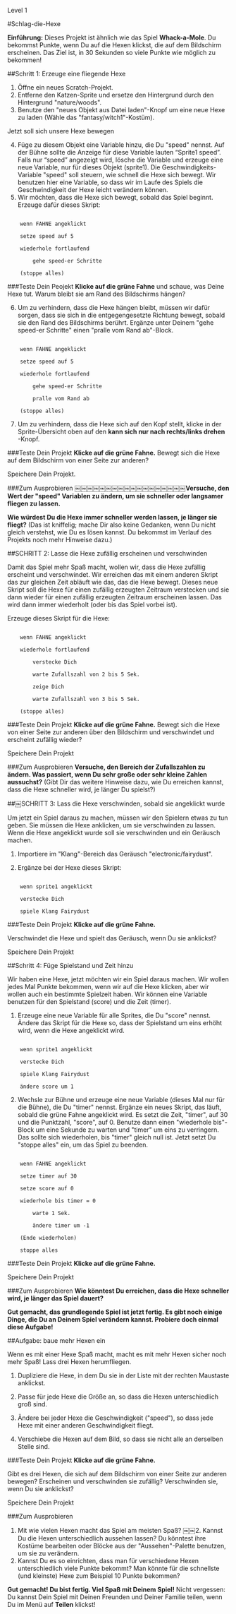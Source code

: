 Level 1

#Schlag-die-Hexe

__Einführung:__
Dieses Projekt ist ähnlich wie das Spiel __Whack-a-Mole__. Du bekommst Punkte, wenn Du auf die Hexen klickst, die auf dem Bildschirm erscheinen. Das Ziel ist, in 30 Sekunden so viele Punkte wie möglich zu bekommen!

##Schritt 1: Erzeuge eine fliegende Hexe

1. Öffne ein neues Scratch-Projekt.
2. Entferne den Katzen-Sprite und ersetze den Hintergrund durch den Hintergrund "nature/woods".
3. Benutze den "neues Objekt aus Datei laden"-Knopf um eine neue Hexe zu laden (Wähle das "fantasy/witch1"-Kostüm). 

Jetzt soll sich unsere Hexe bewegen

4. Füge zu diesem Objekt eine Variable hinzu, die Du "speed" nennst.
Auf der Bühne sollte die Anzeige für diese Variable lauten “Sprite1 speed”.
Falls nur “speed” angezeigt wird, lösche die Variable und erzeuge eine neue Variable, nur für dieses Objekt (sprite1).
Die Geschwindigkeits-Variable "speed" soll steuern, wie schnell die Hexe sich bewegt. Wir benutzen hier eine Variable, so dass wir im Laufe des Spiels die Geschwindigkeit der Hexe leicht verändern können.
5. Wir möchten, dass die Hexe sich bewegt, sobald das Spiel beginnt. Erzeuge dafür dieses Skript:

```scratch

	wenn FAHNE angeklickt

	setze speed auf 5

	wiederhole fortlaufend

		gehe speed-er Schritte

	(stoppe alles)
```
		
###Teste Dein Peojekt
__Klicke auf die grüne Fahne__ und schaue, was Deine Hexe tut. Warum bleibt sie am Rand des Bildschirms hängen?

6. Um zu verhindern, dass die Hexe hängen bleibt, müssen wir dafür sorgen, dass sie sich in die entgegengesetzte Richtung bewegt, sobald sie den Rand des Bildschirms berührt. Ergänze unter Deinem "gehe speed-er Schritte" einen "pralle vom Rand ab"-Block.

```scratch

	wenn FAHNE angeklickt

	setze speed auf 5

	wiederhole fortlaufend

		gehe speed-er Schritte

		pralle vom Rand ab

	(stoppe alles)
```
7. Um zu verhindern, dass die Hexe sich auf den Kopf stellt, klicke in der Sprite-Übersicht oben auf den __kann sich nur nach rechts/links drehen__ -Knopf.

###Teste Dein Projekt
__Klicke auf die grüne Fahne.__ 
Bewegt sich die Hexe auf dem Bildschirm von einer Seite zur anderen?

Speichere Dein Projekt.

###Zum Ausprobieren
￼￼￼￼￼￼￼￼￼￼￼￼￼￼￼￼￼￼__Versuche, den Wert der "speed" Variablen zu ändern, um sie schneller oder langsamer fliegen zu lassen.__

__Wie würdest Du die Hexe immer schneller werden lassen, je länger sie fliegt?__
(Das ist kniffelig; mache Dir also keine Gedanken, wenn Du nicht gleich verstehst, wie Du es lösen kannst. Du bekommst im Verlauf des Projekts noch mehr Hinweise dazu.)

##SCHRITT 2: Lasse die Hexe zufällig erscheinen und verschwinden

Damit das Spiel mehr Spaß macht, wollen wir, dass die Hexe zufällig erscheint und verschwindet. Wir erreichen das mit einem anderen Skript das zur gleichen Zeit abläuft wie das, das die Hexe bewegt. Dieses neue Skript soll die Hexe für einen zufällig erzeugten Zeitraum verstecken und sie dann wieder für einen zufällig erzeugten Zeitraum erscheinen lassen. Das wird dann immer wiederholt (oder bis das Spiel vorbei ist).

Erzeuge dieses Skript für die Hexe:

```scratch

	wenn FAHNE angeklickt

	wiederhole fortlaufend

		verstecke Dich

		warte Zufallszahl von 2 bis 5 Sek.

		zeige Dich

		warte Zufallszahl von 3 bis 5 Sek.

	(stoppe alles)
```
###Teste Dein Projekt
__Klicke auf die grüne Fahne.__ 
Bewegt sich die Hexe von einer Seite zur anderen über den Bildschirm und verschwindet und erscheint zufällig wieder?

Speichere Dein Projekt

###Zum Ausprobieren
__Versuche, den Bereich der Zufallszahlen zu ändern. Was passiert, wenn Du sehr große oder sehr kleine Zahlen aussuchst?__
(Gibt Dir das weitere Hinweise dazu, wie Du erreichen kannst, dass die Hexe schneller wird, je länger Du spielst?)

##￼SCHRITT 3: Lass die Hexe verschwinden, sobald sie angeklickt wurde

Um jetzt ein Spiel daraus zu machen, müssen wir den Spielern etwas zu tun geben. Sie müssen die Hexe anklicken, um sie verschwinden zu lassen. Wenn die Hexe angeklickt wurde soll sie verschwinden und ein Geräusch machen.

1. Importiere im "Klang"-Bereich das Geräusch "electronic/fairydust". 

2. Ergänze bei der Hexe dieses Skript:

```scratch

	wenn sprite1 angeklickt

	verstecke Dich

	spiele Klang Fairydust
```
###Teste Dein Projekt
__Klicke auf die grüne Fahne.__ 

Verschwindet die Hexe und spielt das Geräusch, wenn Du sie anklickst?

Speichere Dein Projekt

##Schritt 4: Füge Spielstand und Zeit hinzu

Wir haben eine Hexe, jetzt möchten wir ein Spiel daraus machen. Wir wollen jedes Mal Punkte bekommen, wenn wir auf die Hexe klicken, aber wir wollen auch ein bestimmte Spielzeit haben. Wir können eine Variable benutzen für den Spielstand (score) und die Zeit (timer).


1. Erzeuge eine neue Variable für alle Sprites, die Du "score" nennst. Ändere das Skript für die Hexe so, dass der Spielstand um eins erhöht wird, wenn die Hexe angeklickt wird.

```scratch

	wenn sprite1 angeklickt

	verstecke Dich

	spiele Klang Fairydust

	ändere score um 1
```
2. Wechsle zur Bühne und erzeuge eine neue Variable (dieses Mal nur für die Bühne), die Du "timer" nennst. Ergänze ein neues Skript, das läuft, sobald die grüne Fahne angeklickt wird. Es setzt die Zeit, "timer", auf 30 und die Punktzahl, "score", auf 0. 
Benutze dann einen "wiederhole bis"-Block um eine Sekunde zu warten und "timer" um eins zu verringern. Das sollte sich wiederholen, bis "timer" gleich null ist. Jetzt setzt Du "stoppe alles" ein, um das Spiel zu beenden.

```scratch

	wenn FAHNE angeklickt

	setze timer auf 30

	setze score auf 0

	wiederhole bis timer = 0

		warte 1 Sek.

		ändere timer um -1

	(Ende wiederholen)

	stoppe alles
```


###Teste Dein Projekt
__Klicke auf die grüne Fahne.__ 

Speichere Dein Projekt

###Zum Ausprobieren
__Wie könntest Du erreichen, dass die Hexe schneller wird, je länger das Spiel dauert?__


__Gut gemacht, das grundlegende Spiel ist jetzt fertig. Es gibt noch einige Dinge, die Du an Deinem Spiel verändern kannst. Probiere doch einmal diese Aufgabe!__

##Aufgabe: baue mehr Hexen ein

Wenn es mit einer Hexe Spaß macht, macht es mit mehr Hexen sicher noch mehr Spaß! Lass drei Hexen herumfliegen.

1. Dupliziere die Hexe, in dem Du sie in der Liste mit der rechten Maustaste anklickst.

2. Passe für jede Hexe die Größe an, so dass die Hexen unterschiedlich groß sind.

3. Ändere bei jeder Hexe die Geschwindigkeit ("speed"), so dass jede Hexe mit einer anderen Geschwindigkeit fliegt.

4. Verschiebe die Hexen auf dem Bild, so dass sie nicht alle an derselben Stelle sind.

###Teste Dein Projekt
__Klicke auf die grüne Fahne.__ 

Gibt es drei Hexen, die sich auf dem Bildschirm von einer Seite zur anderen bewegen? Erscheinen und verschwinden sie zufällig? Verschwinden sie, wenn Du sie anklickst?

Speichere Dein Projekt

###Zum Ausprobieren
1. Mit wie vielen Hexen macht das Spiel am meisten Spaß?
￼￼2. Kannst Du die Hexen unterschiedlich aussehen lassen? Du könntest ihre Kostüme bearbeiten oder Blöcke aus der "Aussehen"-Palette benutzen, um sie zu verändern.
3. Kannst Du es so einrichten, dass man für verschiedene Hexen unterschiedlich viele Punkte bekommt? Man könnte für die schnellste (und kleinste) Hexe zum Beispiel 10 Punkte bekommen?


__Gut gemacht! Du bist fertig. Viel Spaß mit Deinem Spiel!__
Nicht vergessen: Du kannst Dein Spiel mit Deinen Freunden und Deiner Familie teilen, wenn Du im Menü auf __Teilen__ klickst!
